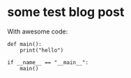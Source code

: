 # some test blog post

With awesome code:
```
def main():
    print("hello")

if __name__ == "__main__":
    main()
```
